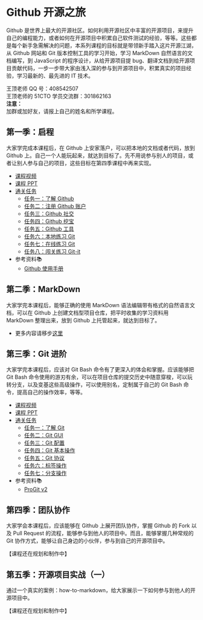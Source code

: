 # Github 开源之旅

Github 是世界上最大的开源社区。如何利用开源社区中丰富的开源项目，来提升自己的编程能力，或者如何在开源项目中积累自己软件测试的经验，等等。这些都是每个新手急需解决的问题，本系列课程的目标就是带领新手踏入这片开源江湖，从 Github 网站和 Git 版本控制工具的学习开始，学习 MarkDown 自然语言的文档编写，到 JavaScript 的程序设计，从给开源项目提 bug、翻译文档到给开源项目贡献代码，一步一步带大家由浅入深的参与到开源项目中，积累真实的项目经验，学习最新的、最先进的 IT 技术。

王顶老师 QQ 号：408542507  
王顶老师的 51CTO 学员交流群：301862163  
**注意：**  
加群或加好友，请报上自己的姓名和所学课程。  

## 第一季：启程

大家学完成本课程后，在 Github 上安家落户，可以把本地的文档或者代码，放到 Github 上。自己一个人能玩起来，就达到目标了。先不用说参与别人的项目，或者让别人参与自己的项目，这些目标在第四季课程中再来实现。

- [课程视频<img src="https://raw.githubusercontent.com/wangding/courses/master/images/video.png" height="15">](http://edu.51cto.com/course/course_id-7845.html)
- [课程 PPT<img src="https://raw.githubusercontent.com/wangding/courses/master/images/presentation.png" height="15"/>](Github.pptx)
- [通关任务<img src="https://raw.githubusercontent.com/wangding/courses/master/images/homework.png" height="15"/>](TaskS01.md)  
    - [任务一：了解 Github](TaskS01.md#任务一了解-github)  
    - [任务二：注册 Github 账户](TaskS01.md#任务二注册-github-账户)  
    - [任务三：Github 社交](TaskS01.md#任务三github-社交)  
    - [任务四：Github 挖宝](TaskS01.md#任务四github-挖宝)  
    - [任务五：Github 工具](TaskS01.md#任务五github-工具)  
    - [任务六：本地练习 Git](TaskS01.md#任务六本地练习-git)  
    - [任务七：在线练习 Git](TaskS01.md#任务七在线练习-git)  
    - [任务八：闯关练习 Git-it](TaskS01.md#任务八闯关练习-git-it)  
- 参考资料:books:  
    - [Github 使用手册](http://wiki.jikexueyuan.com/project/github-basics/)  

## 第二季：MarkDown

大家学完本课程后，能够正确的使用 MarkDown 语法编辑带有格式的自然语言文档，可以在 Github 上创建文档型项目仓库，把平时收集的学习资料用 MarkDown 整理出来，放到 Github 上托管起来，就达到目标了。

- 更多内容请移步[这里](../markdown)


## 第三季：Git 进阶

大家学完本课程后，应该对 Git Bash 命令有了更深入的体会和掌握。应该能够把 Git Bash 命令使用的游刃有余，可以在项目仓库的提交历史中随意穿梭，可以玩转分支，以及变基这些高级操作，可以使用别名，定制属于自己的 Git Bash 命令，提高自己的操作效率，等等。

- [课程视频<img src="https://raw.githubusercontent.com/wangding/courses/master/images/video.png" height="15">](http://edu.51cto.com/course/course_id-8177.html)
- [课程 PPT<img src="https://raw.githubusercontent.com/wangding/courses/master/images/presentation.png" height="15"/>](README.md#第三季-Git-进阶)
- [通关任务<img src="https://raw.githubusercontent.com/wangding/courses/master/images/homework.png" height="15"/>](TaskS02.md)  
    - [任务一：了解 Git](TaskS02.md#任务一了解-Git)
    - [任务二：Git GUI](TaskS02.md#任务二Git-GUI)
    - [任务三：Git 配置](TaskS02.md#任务三Git-配置)
    - [任务四：Git 基本操作](TaskS02.md#任务四Git-基本操作)
    - [任务五：Git 协议](TaskS02.md#任务五Git-协议)
    - [任务六：标签操作](TaskS02.md#任务六标签操作)
    - [任务七：分支操作](TaskS02.md#任务七分支操作)
- 参考资料:books:  
  - [ProGit v2](https://git-scm.com/book/zh/v2)  

## 第四季：团队协作

大家学会本课程后，应该能够在 Github 上展开团队协作，掌握 Github 的 Fork 以及 Pull Request 的流程，能够参与到他人的项目中。而且，能够掌握几种常规的 Git 协作方式，能够让自己身边的小伙伴，参与到自己的开源项目中。

【课程还在规划和制作中】

## 第五季：开源项目实战（一）

通过一个真实的案例：how-to-markdown，给大家展示一下如何参与到他人的开源项目中。

【课程还在规划和制作中】

